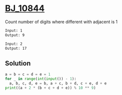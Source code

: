 # [BJ_10844](https://acmicpc.net/problem/10844)

Count number of digits where different with adjacent is 1

```txt
Input: 1
Output: 9

Input: 2
Output: 17
```

## Solution

```py
a = b = c = d = e = 1
for _ in range(int(input()) - 1):
  a, b, c, d, e = b, a + c, b + d, c + e, d + e
print((a + 2 * (b + c + d + e)) % 10 ** 9)
```
